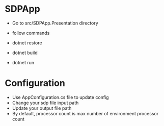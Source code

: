 # SDPApp

- Go to src/SDPApp.Presentation directory
- follow commands

- dotnet restore
- dotnet build
- dotnet run

# Configuration
- Use AppConfiguration.cs file to update config
- Change your sdp file input path
- Update your output file path
- By default, processor count is max number of environment processor count


 
